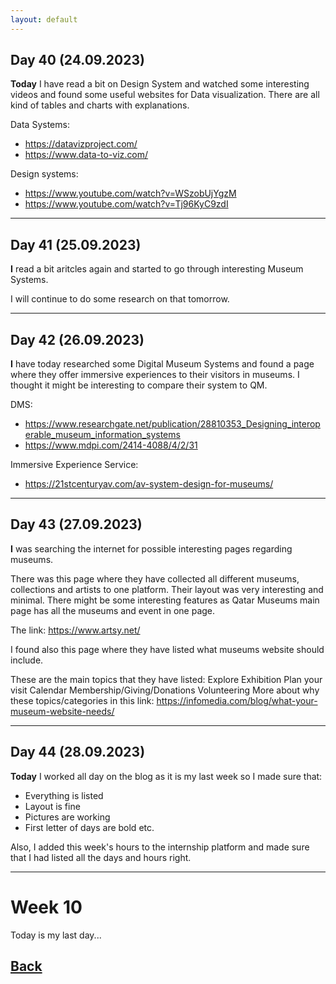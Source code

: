 ```yaml
---
layout: default
---
```

## Day 40 (24.09.2023)

<b>Today</b> I have read a bit on Design System and watched some interesting videos and found some useful websites for Data visualization. There are all kind of tables and charts with explanations.
 
Data Systems:

- https://datavizproject.com/
- https://www.data-to-viz.com/


Design systems: 

- https://www.youtube.com/watch?v=WSzobUjYgzM
- https://www.youtube.com/watch?v=Tj96KyC9zdI

***

## Day 41 (25.09.2023)

<b>I</b> read a bit aritcles again and started to go through interesting Museum Systems.

I will continue to do some research on that tomorrow.

***

## Day 42 (26.09.2023)

<b>I</b> have today researched some Digital Museum Systems and found a page where they offer immersive experiences to their visitors in museums. I thought it might be interesting to compare their system to QM.

DMS:

- https://www.researchgate.net/publication/28810353_Designing_interoperable_museum_information_systems
- https://www.mdpi.com/2414-4088/4/2/31

Immersive Experience Service:

- https://21stcenturyav.com/av-system-design-for-museums/

***

## Day 43 (27.09.2023)

<b>I</b> was searching the internet for possible interesting pages regarding museums.

There was this page where they have collected all different museums, collections and artists to one platform. Their layout was very interesting and minimal. There might be some interesting features as Qatar Museums main page has all the museums and event in one page.

The link: https://www.artsy.net/

I found also this page where they have listed what museums website should include. 

These are the main topics that they have listed:
Explore Exhibition
Plan your visit
Calendar
Membership/Giving/Donations
Volunteering
More about why these topics/categories in this link: https://infomedia.com/blog/what-your-museum-website-needs/

***

## Day 44 (28.09.2023)

<b>Today</b> I worked all day on the blog as it is my last week so I made sure that:

* Everything is listed
* Layout is fine
* Pictures are working
* First letter of days are bold etc.

Also, I added this week's hours to the internship platform and made sure that I had listed all the days and hours right.

***

# Week 10



Today is my last day...

## [Back](./)
